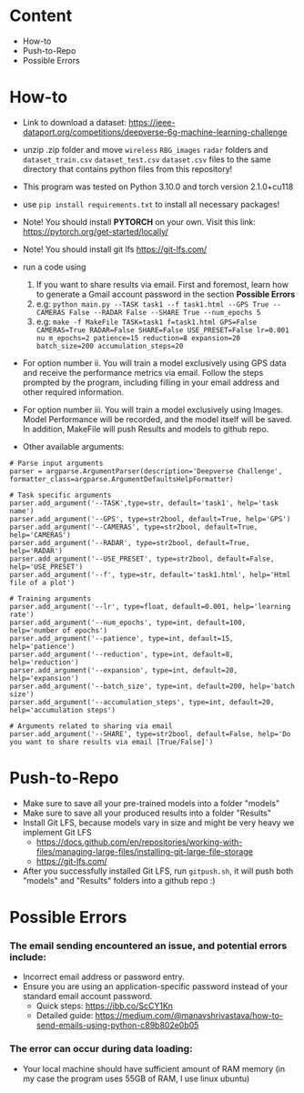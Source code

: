 # Content
- How-to
- Push-to-Repo
- Possible Errors

# How-to
- Link to download a dataset: https://ieee-dataport.org/competitions/deepverse-6g-machine-learning-challenge

- unzip .zip folder and move `wireless` `RBG_images` `radar` folders and `dataset_train.csv` `dataset_test.csv` `dataset.csv` files to the same directory that contains python files from this repository! 

- This program was tested on Python 3.10.0 and torch version 2.1.0+cu118

- use `pip install requirements.txt` to install all necessary packages!

- Note! You should install **PYTORCH** on your own. Visit this link: https://pytorch.org/get-started/locally/

- Note! You should install git lfs https://git-lfs.com/

- run a code using
   1. If you want to share results via email. First and foremost, learn how to generate a Gmail account password in the section **Possible Errors**
   2. e.g: `python main.py --TASK task1 --f task1.html --GPS True --CAMERAS False --RADAR False --SHARE True --num_epochs 5`
   3. e.g: `make -f MakeFile TASK=task1 f=task1.html GPS=False CAMERAS=True RADAR=False SHARE=False USE_PRESET=False lr=0.001 nu
m_epochs=2 patience=15 reduction=8 expansion=20 batch_size=200 accumulation_steps=20`

- For option number ii. You will train a model exclusively using GPS data and receive the performance metrics via email. Follow the steps prompted by the program, including filling in your email address and other required information.
- For option number iii. You will train a model exclusively using Images. Model Performance will be recorded, and the model itself will be saved. In addition, MakeFile will push Results and models to github repo.

- Other available arguments:
```
# Parse input arguments
parser = argparse.ArgumentParser(description='Deepverse Challenge', formatter_class=argparse.ArgumentDefaultsHelpFormatter)

# Task specific arguments
parser.add_argument('--TASK',type=str, default='task1', help='task name')
parser.add_argument('--GPS', type=str2bool, default=True, help='GPS')
parser.add_argument('--CAMERAS', type=str2bool, default=True, help='CAMERAS')
parser.add_argument('--RADAR', type=str2bool, default=True, help='RADAR')
parser.add_argument('--USE_PRESET', type=str2bool, default=False, help='USE_PRESET')
parser.add_argument('--f', type=str, default='task1.html', help='Html file of a plot')

# Training arguments
parser.add_argument('--lr', type=float, default=0.001, help='learning rate')
parser.add_argument('--num_epochs', type=int, default=100, help='number of epochs')
parser.add_argument('--patience', type=int, default=15, help='patience')
parser.add_argument('--reduction', type=int, default=8, help='reduction')
parser.add_argument('--expansion', type=int, default=20, help='expansion')
parser.add_argument('--batch_size', type=int, default=200, help='batch size')
parser.add_argument('--accumulation_steps', type=int, default=20, help='accumulation steps')

# Arguments related to sharing via email
parser.add_argument('--SHARE', type=str2bool, default=False, help='Do you want to share results via email [True/False]')
```

# Push-to-Repo
- Make sure to save all your pre-trained models into a folder "models"
- Make sure to save all your produced results into a folder "Results"
- Install Git LFS, because models vary in size and might be very heavy we implement Git LFS
    - https://docs.github.com/en/repositories/working-with-files/managing-large-files/installing-git-large-file-storage
    - https://git-lfs.com/
- After you successfully installed Git LFS, run `gitpush.sh`, it will push both "models" and "Results" folders into a github repo :)

# Possible Errors
### The email sending encountered an issue, and potential errors include:
- Incorrect email address or password entry.
- Ensure you are using an application-specific password instead of your standard email account password.
   - Quick steps: https://ibb.co/ScCY1Kn
   - Detailed guide: https://medium.com/@manavshrivastava/how-to-send-emails-using-python-c89b802e0b05

### The error can occur during data loading:
- Your local machine should have sufficient amount of RAM memory (in my case the program uses 55GB of RAM, I use linux ubuntu)
